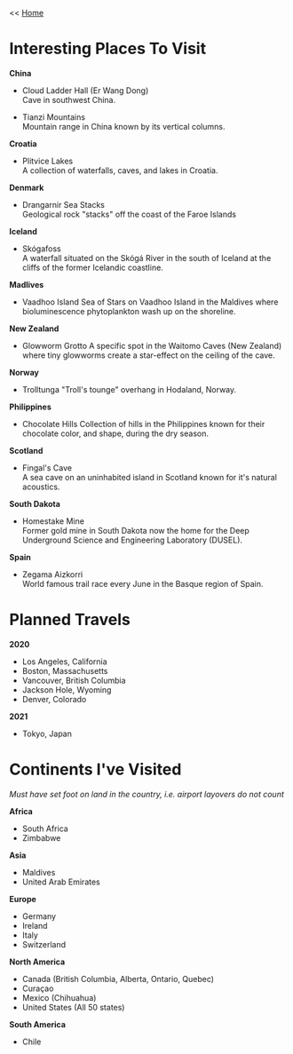 << [Home](https://github.com/dubrie/public)

Interesting Places To Visit
===========================
**China**
* Cloud Ladder Hall (Er Wang Dong)  
Cave in southwest China.  

* Tianzi Mountains  
Mountain range in China known by its vertical columns.

**Croatia**
* Plitvice Lakes  
A collection of waterfalls, caves, and lakes in Croatia.

**Denmark**
* Drangarnir Sea Stacks  
Geological rock "stacks" off the coast of the Faroe Islands  

**Iceland**
* Skógafoss  
A waterfall situated on the Skógá River in the south of Iceland at the cliffs of the former Icelandic coastline.  

**Madlives**
* Vaadhoo Island
Sea of Stars on Vaadhoo Island in the Maldives where bioluminescence phytoplankton wash up on the shoreline.

**New Zealand**
* Glowworm Grotto
A specific spot in the Waitomo Caves (New Zealand) where tiny glowworms create a star-effect on the ceiling of the cave.

**Norway**
* Trolltunga
"Troll's tounge" overhang in Hodaland, Norway.

**Philippines**
* Chocolate Hills 
Collection of hills in the Philippines known for their chocolate color, and shape, during the dry season.

**Scotland** 
* Fingal's Cave  
A sea cave on an uninhabited island in Scotland known for it's natural acoustics.

**South Dakota**
* Homestake Mine  
Former gold mine in South Dakota now the home for the Deep Underground Science and Engineering Laboratory (DUSEL).

**Spain**
* Zegama Aizkorri  
World famous trail race every June in the Basque region of Spain. 

Planned Travels  
=======================

**2020**
- Los Angeles, California
- Boston, Massachusetts
- Vancouver, British Columbia
- Jackson Hole, Wyoming
- Denver, Colorado

**2021**
- Tokyo, Japan

Continents I've Visited
=======================
*Must have set foot on land in the country, i.e. airport layovers do not count*  

**Africa**  
- South Africa
- Zimbabwe  

**Asia**  
- Maldives
- United Arab Emirates

**Europe**  
- Germany
- Ireland
- Italy
- Switzerland

**North America**  
- Canada (British Columbia, Alberta, Ontario, Quebec) 
- Curaçao  
- Mexico (Chihuahua)
- United States (All 50 states)

**South America**  
- Chile
